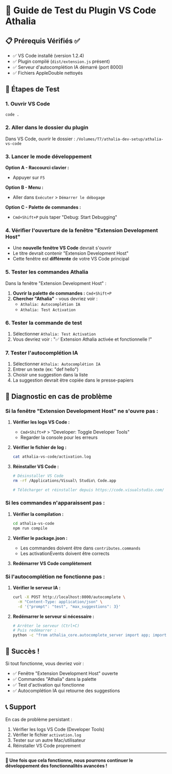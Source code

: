 # 🚀 Guide de Test du Plugin VS Code Athalia

## 📋 Prérequis Vérifiés ✅

- ✅ VS Code installé (version 1.2.4)
- ✅ Plugin compilé (`dist/extension.js` présent)
- ✅ Serveur d'autocomplétion IA démarré (port 8000)
- ✅ Fichiers AppleDouble nettoyés

## 🎯 Étapes de Test

### 1. Ouvrir VS Code
```bash
code .
```

### 2. Aller dans le dossier du plugin
Dans VS Code, ouvrir le dossier : `/Volumes/T7/athalia-dev-setup/athalia-vs-code`

### 3. Lancer le mode développement
**Option A - Raccourci clavier :**
- Appuyer sur `F5`

**Option B - Menu :**
- Aller dans `Exécuter` > `Démarrer le débogage`

**Option C - Palette de commandes :**
- `Cmd+Shift+P` puis taper "Debug: Start Debugging"

### 4. Vérifier l'ouverture de la fenêtre "Extension Development Host"
- Une **nouvelle fenêtre VS Code** devrait s'ouvrir
- Le titre devrait contenir "Extension Development Host"
- Cette fenêtre est **différente** de votre VS Code principal

### 5. Tester les commandes Athalia
Dans la fenêtre "Extension Development Host" :

1. **Ouvrir la palette de commandes :** `Cmd+Shift+P`
2. **Chercher "Athalia"** - vous devriez voir :
   - `Athalia: Autocomplétion IA`
   - `Athalia: Test Activation`

### 6. Tester la commande de test
1. Sélectionner `Athalia: Test Activation`
2. Vous devriez voir : "✅ Extension Athalia activée et fonctionnelle !"

### 7. Tester l'autocomplétion IA
1. Sélectionner `Athalia: Autocomplétion IA`
2. Entrer un texte (ex: "def hello")
3. Choisir une suggestion dans la liste
4. La suggestion devrait être copiée dans le presse-papiers

## 🔧 Diagnostic en cas de problème

### Si la fenêtre "Extension Development Host" ne s'ouvre pas :

1. **Vérifier les logs VS Code :**
   - `Cmd+Shift+P` > "Developer: Toggle Developer Tools"
   - Regarder la console pour les erreurs

2. **Vérifier le fichier de log :**
   ```bash
   cat athalia-vs-code/activation.log
   ```

3. **Réinstaller VS Code :**
   ```bash
   # Désinstaller VS Code
   rm -rf /Applications/Visual\ Studio\ Code.app
   
   # Télécharger et réinstaller depuis https://code.visualstudio.com/
   ```

### Si les commandes n'apparaissent pas :

1. **Vérifier la compilation :**
   ```bash
   cd athalia-vs-code
   npm run compile
   ```

2. **Vérifier le package.json :**
   - Les commandes doivent être dans `contributes.commands`
   - Les activationEvents doivent être corrects

3. **Redémarrer VS Code complètement**

### Si l'autocomplétion ne fonctionne pas :

1. **Vérifier le serveur IA :**
   ```bash
   curl -X POST http://localhost:8000/autocomplete \
     -H "Content-Type: application/json" \
     -d '{"prompt": "test", "max_suggestions": 3}'
   ```

2. **Redémarrer le serveur si nécessaire :**
   ```bash
   # Arrêter le serveur (Ctrl+C)
   # Puis redémarrer :
   python -c "from athalia_core.autocomplete_server import app; import uvicorn; uvicorn.run(app, host='0.0.0.0', port=8000)" &
   ```

## 🎉 Succès !

Si tout fonctionne, vous devriez voir :
- ✅ Fenêtre "Extension Development Host" ouverte
- ✅ Commandes "Athalia" dans la palette
- ✅ Test d'activation qui fonctionne
- ✅ Autocomplétion IA qui retourne des suggestions

## 📞 Support

En cas de problème persistant :
1. Vérifier les logs VS Code (Developer Tools)
2. Vérifier le fichier `activation.log`
3. Tester sur un autre Mac/utilisateur
4. Réinstaller VS Code proprement

---

**🚀 Une fois que cela fonctionne, nous pourrons continuer le développement des fonctionnalités avancées !** 